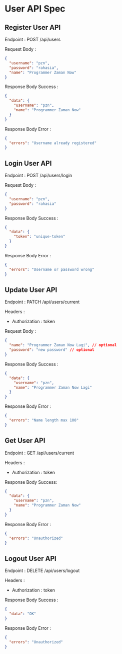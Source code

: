 # User API Spec

## Register User API

Endpoint : POST /api/users

Request Body :

```json
{
  "username": "pzn",
  "password": "rahasia",
  "name": "Programmer Zaman Now"
}
```

Response Body Success :

```json
{
  "data": {
    "username": "pzn",
    "name": "Programmer Zaman Now"
  }
}
```

Response Body Error :

```json
{
  "errors": "Username already registered"
}
```

## Login User API

Endpoint : POST /api/users/login

Request Body :

```json
{
  "username": "pzn",
  "password": "rahasia"
}
```

Response Body Success :

```json
{
  "data": {
    "token": "unique-token"
  }
}
```

Response Body Error :

```json
{
  "errors": "Username or password wrong"
}
```

## Update User API

Endpoint : PATCH /api/users/current

Headers :

- Authorization : token

Request Body :

```json
{
  "name": "Programmer Zaman Now Lagi", // optional
  "password": "new password" // optional
}
```

Response Body Success :

```json
{
  "data": {
    "username": "pzn",
    "name": "Programmer Zaman Now Lagi"
  }
}
```

Response Body Error :

```json
{
  "errors": "Name length max 100"
}
```

## Get User API

Endpoint : GET /api/users/current

Headers :

- Authorization : token

Response Body Success:

```json
{
  "data": {
    "username": "pzn",
    "name": "Programmer Zaman Now"
  }
}
```

Response Body Error :

```json
{
  "errors": "Unauthorized"
}
```

## Logout User API

Endpoint : DELETE /api/users/logout

Headers :

- Authorization : token

Response Body Success :

```json
{
  "data": "OK"
}
```

Response Body Error :

```json
{
  "errors": "Unauthorized"
}
```
